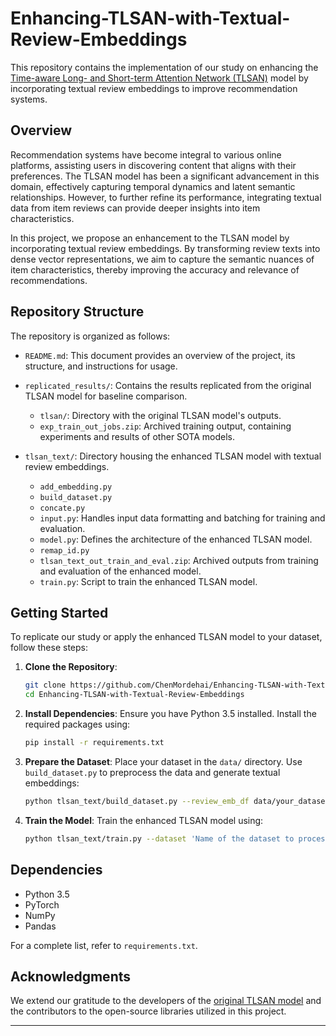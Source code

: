 # Enhancing-TLSAN-with-Textual-Review-Embeddings

This repository contains the implementation of our study on enhancing the [Time-aware Long- and Short-term Attention Network (TLSAN)](https://www.sciencedirect.com/science/article/pii/S0925231221002605) model by incorporating textual review embeddings to improve recommendation systems.

## Overview

Recommendation systems have become integral to various online platforms, assisting users in discovering content that aligns with their preferences. The TLSAN model has been a significant advancement in this domain, effectively capturing temporal dynamics and latent semantic relationships. However, to further refine its performance, integrating textual data from item reviews can provide deeper insights into item characteristics.

In this project, we propose an enhancement to the TLSAN model by incorporating textual review embeddings. By transforming review texts into dense vector representations, we aim to capture the semantic nuances of item characteristics, thereby improving the accuracy and relevance of recommendations.

## Repository Structure

The repository is organized as follows:

- `README.md`: This document provides an overview of the project, its structure, and instructions for usage.

- `replicated_results/`: Contains the results replicated from the original TLSAN model for baseline comparison.
  - `tlsan/`: Directory with the original TLSAN model's outputs.
  - `exp_train_out_jobs.zip`: Archived training output, containing experiments and results of other SOTA models.

- `tlsan_text/`: Directory housing the enhanced TLSAN model with textual review embeddings.
  - `add_embedding.py`
  - `build_dataset.py`
  - `concate.py`
  - `input.py`: Handles input data formatting and batching for training and evaluation.
  - `model.py`: Defines the architecture of the enhanced TLSAN model.
  - `remap_id.py`
  - `tlsan_text_out_train_and_eval.zip`: Archived outputs from training and evaluation of the enhanced model.
  - `train.py`: Script to train the enhanced TLSAN model.

## Getting Started

To replicate our study or apply the enhanced TLSAN model to your dataset, follow these steps:

1. **Clone the Repository**: 
   ```bash
   git clone https://github.com/ChenMordehai/Enhancing-TLSAN-with-Textual-Review-Embeddings.git
   cd Enhancing-TLSAN-with-Textual-Review-Embeddings
   ```

2. **Install Dependencies**: Ensure you have Python 3.5 installed. Install the required packages using:
   ```bash
   pip install -r requirements.txt
   ```

3. **Prepare the Dataset**: Place your dataset in the `data/` directory. Use `build_dataset.py` to preprocess the data and generate textual embeddings:
   ```bash
   python tlsan_text/build_dataset.py --review_emb_df data/your_dataset.csv --dataset data/your_dataset.pkl
   ```

4. **Train the Model**: Train the enhanced TLSAN model using:
   ```bash
   python tlsan_text/train.py --dataset 'Name of the dataset to process'
   ```


## Dependencies

- Python 3.5
- PyTorch
- NumPy
- Pandas

For a complete list, refer to `requirements.txt`.


## Acknowledgments

We extend our gratitude to the developers of the [original TLSAN model](https://www.sciencedirect.com/science/article/pii/S0925231221002605) and the contributors to the open-source libraries utilized in this project.

---
